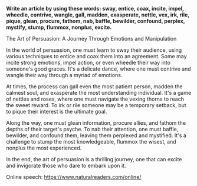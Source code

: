 
**Write an article by using these words: sway, entice, coax, incite, impel, wheedle, contrive, wangle, gall, madden, exasperate, nettle, vex, irk, rile, pique, glean, procure, fathom, nab, baffle, bewilder, confound, perplex, mystify, stump, flummox, nonplus, excite.**

The Art of Persuasion: A Journey Through Emotions and Manipulation

In the world of persuasion, one must learn to sway their audience, using various techniques to entice and coax them into an agreement. Some may incite strong emotions, impel action, or even wheedle their way into someone's good graces. It's a delicate dance, where one must contrive and wangle their way through a myriad of emotions.

At times, the process can gall even the most patient person, madden the calmest soul, and exasperate the most understanding individual. It's a game of nettles and roses, where one must navigate the vexing thorns to reach the sweet reward. To irk or rile someone may be a temporary setback, but to pique their interest is the ultimate goal.

Along the way, one must glean information, procure allies, and fathom the depths of their target's psyche. To nab their attention, one must baffle, bewilder, and confound them, leaving them perplexed and mystified. It's a challenge to stump the most knowledgeable, flummox the wisest, and nonplus the most experienced.

In the end, the art of persuasion is a thrilling journey, one that can excite and invigorate those who dare to embark upon it.

Online speech: https://www.naturalreaders.com/online/
